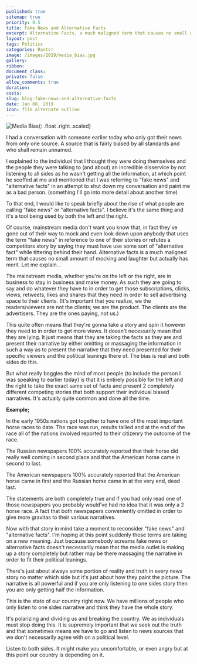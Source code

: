 ```yaml
---
published: true
sitemap: true
priority: 0.5
title: Fake News and Alternative Facts
excerpt: Alternative Facts, a much maligned term that causes no small amount of mocking and laughter but actually has merit.   Let me explain...
layout: post
tags: Politics
categories: Rants!
image: /images/2019/media_bias.jpg
gallery:
ribbon:
document_class:
private: false
allow_comments: true
duration:
costs: 
slug: blog-fake-news-and-alternative-facts
date: Jan 08, 2019
icon: file alternate outline
---
```


![Media Bias](/images/2019/media_bias.jpg){: .float .right .scaled}

I had a conversation with someone earlier today who only got their news from only one source. A source that is fairly biased by all standards and who shall remain unnamed. 

I explained to the individual that I thought they were doing themselves and the people they were talking to (and about) an incredible disservice by not listening to all sides as he wasn't getting all the information, at which point he scoffed at me and mentioned that I was referring to "fake news" and "alternative facts" in an attempt to shut down my conversation and paint me as a bad person. (something I'll go into more detail about another time)

To that end, I would like to speak briefly about the rise of what people are calling "fake news" or "alternative facts". I believe it's the same thing and it's a tool being used by both the left and the right.

Of course, mainstream media don't want you know that, in fact they've gone out of their way to mock and even look down upon anybody that uses the term "fake news" in reference to one of their stories or refutes a competitors story by saying they must have use some sort of "alternative fact" while tittering behind their hand.  Alternative facts is a much maligned term that causes no small amount of mocking and laughter but actually has merit.   Let me explain...

The mainstream media, whether you're on the left or the right, are in business to stay in business and make money.  As such they are going to say and do whatever they have to in order to get those subscriptions, clicks, views, retweets, likes and shares that they need in order to sell advertising space to their clients.  (It's important that you realize, we the readers/viewers are not the clients; we are the product. The clients are the advertisers. They are the ones paying, not us.)

This quite often means that they're gonna take a story and spin it however they need to in order to get more views.  It doesn't necessarily mean that they are lying. It just means that they are taking the facts as they are and present their narrative by either omitting or massaging the information in such a way as to present the narrative that they need presented for their specific viewers and the political leanings there of.  The bias is real and both sides do this.  

But what really boggles the mind of most people (to include the person I was speaking to earlier today) is that it is entirely possible for the left and the right to take the exact same set of facts and present 2 completely different competing stories that both support their individual biased narratives. It's actually quite common and done all the time.

__Example;__  

In the early 1950s nations got together to have one of the most important horse races to date.  The race was run, results tallied and at the end of the race all of the nations involved reported to their citizenry the outcome of the race.

The Russian newspapers 100% accurately reported that their horse did really well coming in second place and that the American horse came in second to last.  

The American newspapers 100% accurately reported that the American horse came in first and the Russian horse came in at the very end, dead last.

The statements are both completely true and if you had only read one of those newspapers you probably would've had no idea that it was only a 2 horse race.  A fact that both newspapers conveniently omitted in order to give more gravitas to their various narratives.

Now with that story in mind take a moment to reconsider "fake news" and "alternative facts". 
I'm hoping at this point suddenly those terms are taking on a new meaning. Just because somebody screams fake news or alternative facts doesn't necessarily mean that the media outlet is making up a story completely but rather may be there massaging the narrative in order to fit their political leanings.

There's just about always some portion of reality and truth in every news story no matter which side but it's just about how they paint the picture. The narrative is all powerful and if you are only listening to one sides story then you are only getting half the information.

This is the state of our country right now. We have millions of people who only listen to one sides narrative and think they have the whole story. 

It's polarizing and dividing us and breaking the country. We as individuals must stop doing this. It is supremely important that we seek out the truth and that sometimes means we have to go and listen to news sources that we don't necessarily agree with on a political level.  

Listen to both sides.  It might make you uncomfortable, or even angry but at this point our country is depending on it.


